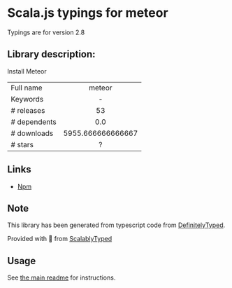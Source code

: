 
# Scala.js typings for meteor

Typings are for version 2.8

## Library description:
Install Meteor

|                    |                 |
| ------------------ | :-------------: |
| Full name          | meteor |
| Keywords           | - |
| # releases         | 53 |
| # dependents       | 0.0 |
| # downloads        | 5955.666666666667 |
| # stars            | ? |

## Links
- [Npm](https://www.npmjs.com/package/meteor)
    


## Note
This library has been generated from typescript code from [DefinitelyTyped](https://definitelytyped.org).

Provided with :purple_heart: from [ScalablyTyped](https://github.com/oyvindberg/ScalablyTyped)

## Usage
See [the main readme](../../readme.md) for instructions.



